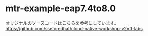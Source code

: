 # mtr-example-eap7.4to8.0


オリジナルのソースコードはこちらを参考にしています。
https://github.com/ssetoredhat/cloud-native-workshop-v2m1-labs


